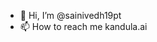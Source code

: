 - 👋 Hi, I’m @sainivedh19pt
- 📫 How to reach me kandula.ai

<!---
sainivedh19pt/sainivedh19pt is a ✨ special ✨ repository because its `README.md` (this file) appears on your GitHub profile.
You can click the Preview link to take a look at your changes.
--->
